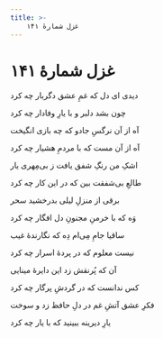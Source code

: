 ```yaml
---
title: >-
    غزل شمارهٔ ۱۴۱
---
```

# غزل شمارهٔ ۱۴۱

<div class="b" id="bn1"><div class="m1"><p>دیدی ای دل که غمِ عشق دگربار چه کرد</p></div>
<div class="m2"><p>چون بشد دلبر و با یارِ وفادار چه کرد</p></div></div>
<div class="b" id="bn2"><div class="m1"><p>آه از آن نرگسِ جادو که چه بازی انگیخت</p></div>
<div class="m2"><p>آه از آن مست که با مردمِ هشیار چه کرد</p></div></div>
<div class="b" id="bn3"><div class="m1"><p>اشکِ من رنگِ شفق یافت ز بی‌مِهری یار</p></div>
<div class="m2"><p>طالعِ بی‌شفقت بین که در این کار چه کرد</p></div></div>
<div class="b" id="bn4"><div class="m1"><p>برقی از منزلِ لیلی بدرخشید سحر</p></div>
<div class="m2"><p>وَه که با خرمنِ مجنونِ دل افگار چه کرد</p></div></div>
<div class="b" id="bn5"><div class="m1"><p>ساقیا جامِ مِی‌ام دِه که نگارندهٔ غیب</p></div>
<div class="m2"><p>نیست معلوم که در پردهٔ اسرار چه کرد</p></div></div>
<div class="b" id="bn6"><div class="m1"><p>آن که پُرنقش زد این دایرهٔ مینایی</p></div>
<div class="m2"><p>کس ندانست که در گردشِ پرگار چه کرد</p></div></div>
<div class="b" id="bn7"><div class="m1"><p>فکرِ عشق آتشِ غم در دلِ حافظ زد و سوخت</p></div>
<div class="m2"><p>یارِ دیرینه ببینید که با یار چه کرد</p></div></div>